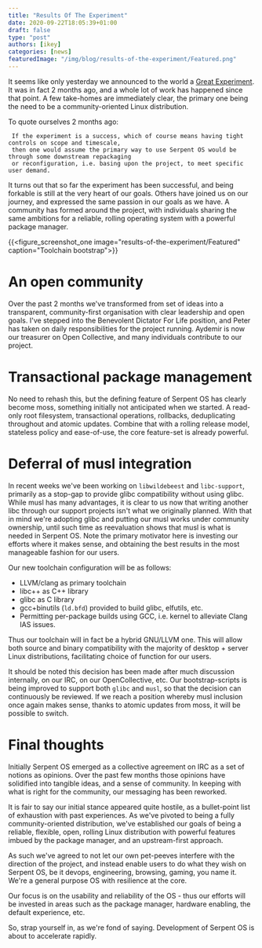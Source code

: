 ```yaml
---
title: "Results Of The Experiment"
date: 2020-09-22T18:05:39+01:00
draft: false
type: "post"
authors: [ikey]
categories: [news]
featuredImage: "/img/blog/results-of-the-experiment/Featured.png"
---
```


It seems like only yesterday we announced to the world a [Great Experiment](https://serpentos.com/blog/2020/07/01/the-great-experiment/).
It was in fact 2 months ago, and a whole lot of work has happened since that point. A few take-homes are immediately clear, the primary
one being the need to be a community-oriented Linux distribution.

<!--more-->

To quote ourselves 2 months ago:


```
 If the experiment is a success, which of course means having tight controls on scope and timescale,
 then one would assume the primary way to use Serpent OS would be through some downstream repackaging
 or reconfiguration, i.e. basing upon the project, to meet specific user demand.
```

It turns out that so far the experiment has been successful, and being forkable is still at the very
heart of our goals. Others have joined us on our journey, and expressed the same passion in our goals
as we have. A community has formed around the project, with individuals sharing the same ambitions
for a reliable, rolling operating system with a powerful package manager.

{{<figure_screenshot_one image="results-of-the-experiment/Featured" caption="Toolchain bootstrap">}}


# An open community

Over the past 2 months we've transformed from set of ideas into a transparent, community-first organisation
with clear leadership and open goals. I've stepped into the Benevolent Dictator For Life position, and Peter
has taken on daily responsibilities for the project running. Aydemir is now our treasurer on Open Collective,
and many individuals contribute to our project.

# Transactional package management

No need to rehash this, but the defining feature of Serpent OS has clearly become moss, something initially
not anticipated when we started. A read-only root filesystem, transactional operations, rollbacks, deduplicating
throughout and atomic updates. Combine that with a rolling release model, stateless policy and ease-of-use,
the core feature-set is already powerful.

# Deferral of musl integration

In recent weeks we've been working on `libwildebeest` and `libc-support`, primarily as a stop-gap to provide
glibc compatibility without using glibc. While musl has many advantages, it is clear to us now that writing
another libc through our support projects isn't what we originally planned. With that in mind we're adopting
glibc and putting our musl works under community ownership, until such time as reevaluation shows that musl is
what is needed in Serpent OS. Note the primary motivator here is investing our efforts where it makes sense,
and obtaining the best results in the most manageable fashion for our users.

Our new toolchain configuration will be as follows:

 - LLVM/clang as primary toolchain
 - libc++ as C++ library
 - glibc as C library
 - gcc+binutils (`ld.bfd`) provided to build glibc, elfutils, etc.
 - Permitting per-package builds using GCC, i.e. kernel to alleviate Clang IAS issues.

Thus our toolchain will in fact be a hybrid GNU/LLVM one. This will allow both source and binary compatibility
with the majority of desktop + server Linux distributions, facilitating choice of function for our users.

It should be noted this decision has been made after much discussion internally, on our IRC, on our OpenCollective,
etc. Our bootstrap-scripts is being improved to support both `glibc` and `musl`, so that the decision can continuously
be reviewed. If we reach a position whereby musl inclusion once again makes sense, thanks to atomic updates
from moss, it will be possible to switch.

# Final thoughts

Initially Serpent OS emerged as a collective agreement on IRC as a set of notions as opinions. Over the past few
months those opinions have solidified into tangible ideas, and a sense of community. In keeping with what is
right for the community, our messaging has been reworked.

It is fair to say our initial stance appeared quite hostile, as a bullet-point list of exhaustion with past
experiences. As we've pivoted to being a fully community-oriented distribution, we've established our goals
of being a reliable, flexible, open, rolling Linux distribution with powerful features imbued by the
package manager, and an upstream-first approach.

As such we've agreed to not let our own pet-peeves interfere with the direction of the project, and instead
enable users to do what they wish on Serpent OS, be it devops, engineering, browsing, gaming, you name it.
We're a general purpose OS with resilience at the core.

Our focus is on the usability and reliability of the OS - thus our efforts will be invested in areas such
as the package manager, hardware enabling, the default experience, etc.

So, strap yourself in, as we're fond of saying. Development of Serpent OS is about to accelerate rapidly.
